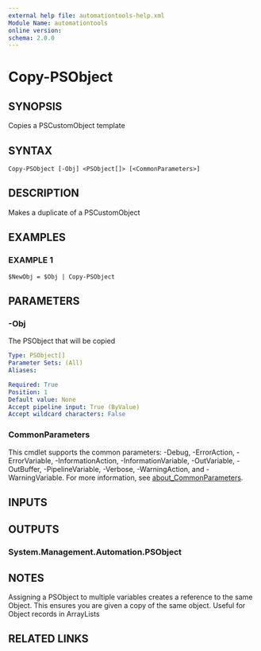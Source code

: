 ```yaml
---
external help file: automationtools-help.xml
Module Name: automationtools
online version:
schema: 2.0.0
---
```


# Copy-PSObject

## SYNOPSIS
Copies a PSCustomObject template

## SYNTAX

```
Copy-PSObject [-Obj] <PSObject[]> [<CommonParameters>]
```

## DESCRIPTION
Makes a duplicate of a PSCustomObject

## EXAMPLES

### EXAMPLE 1
```
$NewObj = $Obj | Copy-PSObject
```

## PARAMETERS

### -Obj
The PSObject that will be copied

```yaml
Type: PSObject[]
Parameter Sets: (All)
Aliases:

Required: True
Position: 1
Default value: None
Accept pipeline input: True (ByValue)
Accept wildcard characters: False
```

### CommonParameters
This cmdlet supports the common parameters: -Debug, -ErrorAction, -ErrorVariable, -InformationAction, -InformationVariable, -OutVariable, -OutBuffer, -PipelineVariable, -Verbose, -WarningAction, and -WarningVariable. For more information, see [about_CommonParameters](http://go.microsoft.com/fwlink/?LinkID=113216).

## INPUTS

## OUTPUTS

### System.Management.Automation.PSObject
## NOTES
Assigning a PSObject to multiple variables creates a reference to the same Object.
This ensures you are given a copy of the same object.
Useful for Object records in ArrayLists

## RELATED LINKS
